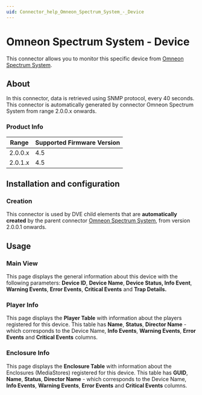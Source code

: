```yaml
---
uid: Connector_help_Omneon_Spectrum_System_-_Device
---
```


# Omneon Spectrum System - Device

This connector allows you to monitor this specific device from [Omneon Spectrum System](xref:Connector_help_Omneon_Spectrum_System).

## About

In this connector, data is retrieved using SNMP protocol, every 40 seconds. This connector is automatically generated by connector Omneon Spectrum System from range 2.0.0.x onwards.

### Product Info

| Range | Supported Firmware Version |
|------------------|-----------------------------|
| 2.0.0.x          | 4.5                         |
| 2.0.1.x          | 4.5                         |

## Installation and configuration

### Creation

This connector is used by DVE child elements that are **automatically created** by the parent connector [Omneon Spectrum System](xref:Connector_help_Omneon_Spectrum_System), from version 2.0.0.1 onwards.

## Usage

### Main View

This page displays the general information about this device with the following parameters: **Device ID**, **Device Name**, **Device Status, Info Event**, **Warning Events**, **Error Events**, **Critical Events** and **Trap Details.**

### Player Info

This page displays the **Player Table** with information about the players registered for this device. This table has **Name**, **Status**, **Director Name** - which corresponds to the Device Name, **Info Events**, **Warning Events**, **Error Events** and **Critical Events** columns.

### Enclosure Info

This page displays the **Enclosure Table** with information about the Enclosures (MediaStores) registered for this device. This table has **GUID**, **Name**, **Status**, **Director Name** - which corresponds to the Device Name, **Info Events**, **Warning Events**, **Error Events** and **Critical Events** columns.

